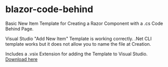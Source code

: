 # blazor-code-behind
Basic New Item Template for Creating a Razor Component with a .cs Code Behind Page.

Visual Studio "Add New Item" Template is working correctly.  .Net CLI template works but it does not allow you to name the file at Creation.

Includes a .vsix Extension for adding the Template to Visual Studio.
[Download here](https://marketplace.visualstudio.com/items?itemName=ClintMcBride.RazorCodeBehind123)

